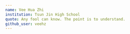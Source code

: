 ```yaml
---
name: Vee Hua Zhi
institution: Tsun Jin High School
quote: Any fool can know. The point is to understand.
github_user: veehz
---
```

